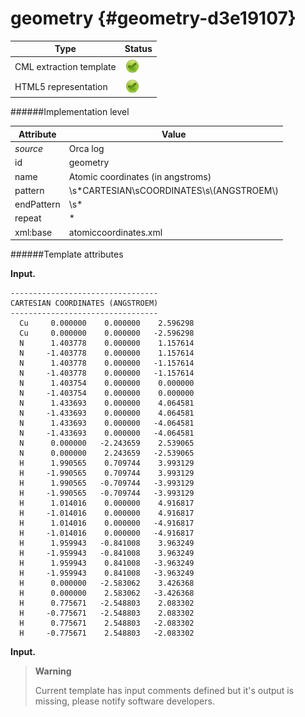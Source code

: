 # geometry {#geometry-d3e19107}


| Type                                                                                                                                                | Status                                                                                                                                              |
|----|----|
| CML extraction template                                                                                                                             | ![](/imgs/Total.png)                                                                                                                                |
| HTML5 representation                                                                                                                                | ![](/imgs/Total.png)                                                                                                                                |

######Implementation level

| Attribute                                                                                                                                           | Value                                                                                                                                               |
|----|----|
| *source*                                                                                                                                            | Orca log                                                                                                                                            |
| id                                                                                                                                                  | geometry                                                                                                                                            |
| name                                                                                                                                                | Atomic coordinates (in angstroms)                                                                                                                   |
| pattern                                                                                                                                             | \\s\*CARTESIAN\\sCOORDINATES\\s\\(ANGSTROEM\\)                                                                                                      |
| endPattern                                                                                                                                          | \\s\*                                                                                                                                               |
| repeat                                                                                                                                              | \*                                                                                                                                                  |
| xml:base                                                                                                                                            | atomiccoordinates.xml                                                                                                                               |

######Template attributes

**Input.**

    ---------------------------------
    CARTESIAN COORDINATES (ANGSTROEM)
    ---------------------------------
      Cu     0.000000    0.000000    2.596298
      Cu     0.000000    0.000000   -2.596298
      N      1.403778    0.000000    1.157614
      N     -1.403778    0.000000    1.157614
      N      1.403778    0.000000   -1.157614
      N     -1.403778    0.000000   -1.157614
      N      1.403754    0.000000    0.000000
      N     -1.403754    0.000000    0.000000
      N      1.433693    0.000000    4.064581
      N     -1.433693    0.000000    4.064581
      N      1.433693    0.000000   -4.064581
      N     -1.433693    0.000000   -4.064581
      N      0.000000   -2.243659    2.539065
      N      0.000000    2.243659   -2.539065
      H      1.990565    0.709744    3.993129
      H     -1.990565    0.709744    3.993129
      H      1.990565   -0.709744   -3.993129
      H     -1.990565   -0.709744   -3.993129
      H      1.014016    0.000000    4.916817
      H     -1.014016    0.000000    4.916817
      H      1.014016    0.000000   -4.916817
      H     -1.014016    0.000000   -4.916817
      H      1.959943   -0.841008    3.963249
      H     -1.959943   -0.841008    3.963249
      H      1.959943    0.841008   -3.963249
      H     -1.959943    0.841008   -3.963249
      H      0.000000   -2.583062    3.426368
      H      0.000000    2.583062   -3.426368
      H      0.775671   -2.548803    2.083302
      H     -0.775671   -2.548803    2.083302
      H      0.775671    2.548803   -2.083302
      H     -0.775671    2.548803   -2.083302

        

**Input.**

> **Warning**
>
> Current template has input comments defined but it\'s output is missing, please notify software developers.

